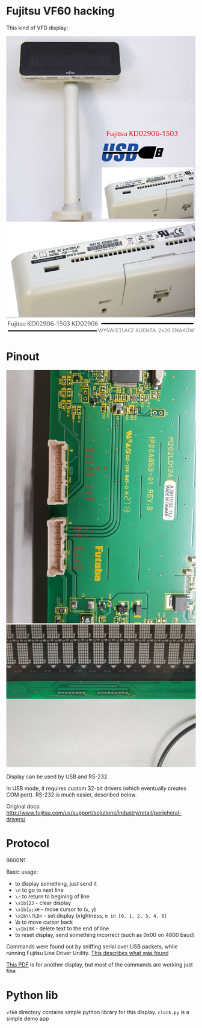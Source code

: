 # Fujitsu VF60 hacking

This kind of VFD display:

![1](./docs/1.jpg)
![2](./docs/2.jpg)

# Pinout

![1](./docs/back.jpg)
![2](./docs/front.jpg)

Display can be used by USB and RS-232.

In USB mode, it requires custom 32-bit drivers (which eventually creates COM port).
RS-232 is much easier, described below.

Original docs: http://www.fujitsu.com/us/support/solutions/industry/retail/peripheral-drivers/

# Protocol

9600N1

Basic usage:
 - to display something, just send it
 - `\n` to go to next line
 - `\r` to return to begining of line 
 - `\x1b[2J` - clear display
 - `\x1b[y;xH` - move cursor to (`x`, `y`)
 - `\x1b\\?LDn` - set display brightness, `n in [0, 1, 2, 3, 4, 5]`
 - \b to move cursor back
 - `\x1b[0K` - delete text to the end of line
 - to reset display, send something incorrect (such as 0x00 on 4800 baud)

Commands were found out by sniffing serial over USB packets, while running Fujitsu Line Driver Unility. [This describes what was found](./docs/fuji/data.txt)

[This PDF](./docs/EjN-ST-A10_LIUST-5X_CustomerDisplay) is for another display, but most of the commands are working just fine


# Python lib

`vf60` directory contains simple python library for this display.
`clock.py` is a simple demo app
